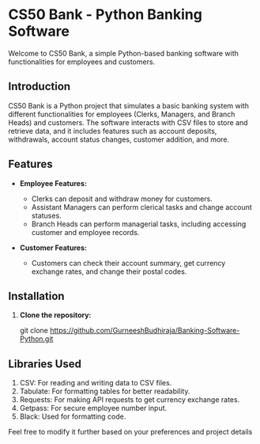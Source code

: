 # CS50 Bank - Python Banking Software

Welcome to CS50 Bank, a simple Python-based banking software with functionalities for employees and customers.

## Introduction

CS50 Bank is a Python project that simulates a basic banking system with different functionalities for employees (Clerks, Managers, and Branch Heads) and customers. The software interacts with CSV files to store and retrieve data, and it includes features such as account deposits, withdrawals, account status changes, customer addition, and more.

## Features

- **Employee Features:**
  - Clerks can deposit and withdraw money for customers.
  - Assistant Managers can perform clerical tasks and change account statuses.
  - Branch Heads can perform managerial tasks, including accessing customer and employee records.

- **Customer Features:**
  - Customers can check their account summary, get currency exchange rates, and change their postal codes.

## Installation

1. **Clone the repository:**
   
   git clone https://github.com/GurneeshBudhiraja/Banking-Software-Python.git

## Libraries Used
1. CSV: For reading and writing data to CSV files.
2. Tabulate: For formatting tables for better readability.
3. Requests: For making API requests to get currency exchange rates.
4. Getpass: For secure employee number input.
5. Black: Used for formatting code.

Feel free to modify it further based on your preferences and project details

